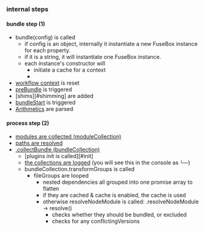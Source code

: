 ### internal steps

#### bundle step (1)
- bundle(config) is called
  - if config is an object, internally it instantiate a new FuseBox instance for each property.
  - if it is a string, it will instantiate one FuseBox instance.
  - each instance's constructor will
    - initiate a cache for a context
    -
- [workflow context][src-workflow-context] is reset
- [preBundle](#preBundle) is triggered
- [shims][#shimming] are added
- [bundleStart](#bundleStart) is triggered
- [Arithmetics][src-arithmetic] are parsed

#### process step (2)
- [modules are collected (moduleCollection)][src-module-collection-collectmodules]
- [paths are resolved][src-path-master]
- [.collectBundle (bundleCollection)][src-module-collection-collectbundle]
  - [plugins init is called][#init]
  - [the collections are logged][src-log] (you will see this in the console as `└──`)
  - bundleCollection.transformGroups is called
    - fileGroups are looped
      - nested dependencies all grouped into one promise array to flatten
      - if they are cached & cache is enabled, the cache is used
      - otherwise resolveNodeModule is called: .resolveNodeModule -> resolve()
        - checks whether they should be bundled, or excluded
        - checks for any conflictingVersions

[src-module-collection-collectmodules]: (https://github.com/fuse-box/fuse-box/tree/master/src/ModuleCollection.ts)
[src-module-collection-collectbundle]: (https://github.com/fuse-box/fuse-box/tree/master/src/ModuleCollection.ts)

[src-log]: https://github.com/fuse-box/fuse-box/blob/master/src/Log.ts
[src-file]: https://github.com/fuse-box/fuse-box/blob/master/src/core/File.ts
[src-path-master]: (https://github.com/fuse-box/fuse-box/tree/master/src/PathMaster.ts)
[src-workflow-context]: (https://github.com/fuse-box/fuse-box/tree/master/src/WorkFlowContext.ts)
[src-arithmetic]: (https://github.com/fuse-box/fuse-box/tree/master/src/WorkFlowContext.ts)

